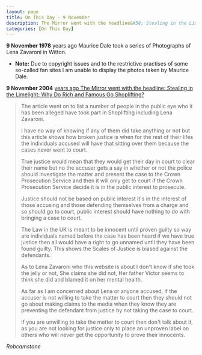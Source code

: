 ```yaml
---
layout: page
title: On This Day - 9 November
description: The Mirror went with the headline&#58; Stealing in the Limelight; Why Do Rich and Famous Go Shoplifting?
categories: [On This Day]
---
```


**9 November 1978**
<span id="age1"></span> years ago Maurice Dale took a series of Photographs of Lena Zavaroni in Witton.
* **Note:** Due to copyright issues and to the restrictive practises of some so-called fan sites I am unable to display the photos taken by Maurice Dale.

**9 November 2004**
[<span id="age1"></span> years ago The Mirror went with the headline: Stealing in the Limelight; Why Do Rich and Famous Go Shoplifting?](http://www.thefreelibrary.com/Stealing+IN+THE+limelight%3b+WHY+DO+RICH+AND+FAMOUS+GO+SHOPLIFTING%3f-a0124315955)

> The article went on to list a number of people in the public eye who it has been alleged have took part in Shoplifting including Lena Zavaroni.
>
> I have no way of knowing if any of them did take anything or not but this article shows how broken justice is when for the rest of their lifes the individuals accused will have that sitting over them because the cases never went to court.
>
> True justice would mean that they would get their day in court to clear their name but no the accuser gets a say in whether or not the police should investigate the matter and present the case to the Crown Prosecution Service and then it will only get to court if the Crown Prosecution Service decide it is in the public interest to prosecute.
>
> Justice should not be based on public interest it's in the interest of those accusing and those defending themselves from a charge and so should go to court, public interest should have nothing to do with bringing a case to court.
>
> The Law in the UK is meant to be innocent until proven guilty so way are individuals named before the case has been heard if we have true justice then all would have a right to go unnamed until they have been found guilty. This shows the Scales of Justice is biased against the defendants.
>
> As to Lena Zavaroni who this website is about I don't know if she took the jelly or not, She claims she did not, Her father Victor seems to think she did and blamed it on her mental health.
>
> As far as I am concerned about Lena or anyone accused, if the accuser is not willing to take the matter to court then they should not go about making claims to the media when they know they are preventing the defendant from justice by not taking the case to court.
>
> If you are unwilling to take the matter to court then don't talk about it, as you are not looking for justice only to place an unproven label on others who will never get the opportunity to prove their innocents.

<cite>Robcamstone</cite>

<!-- Script for calculating number of years ago -->
<script>
var dob = '19781109';
var year = Number(dob.substr(0, 4));
var month = Number(dob.substr(4, 2)) - 1;
var day = Number(dob.substr(6, 2));
var today = new Date();
var age1 = today.getFullYear() - year;
if (today.getMonth() < month || (today.getMonth() == month && today.getDate() < day)) {
age1--;
}
document.getElementById("age1").innerHTML=age1;

var dob = '20041109';
var year = Number(dob.substr(0, 4));
var month = Number(dob.substr(4, 2)) - 1;
var day = Number(dob.substr(6, 2));
var today = new Date();
var age2 = today.getFullYear() - year;
if (today.getMonth() < month || (today.getMonth() == month && today.getDate() < day)) {
age2--;
}
document.getElementById("age2").innerHTML=age2;
</script>

